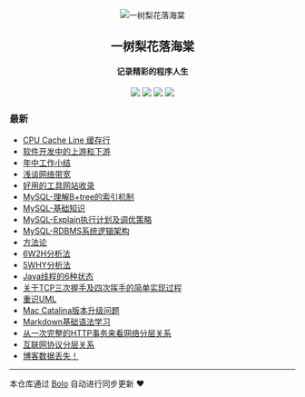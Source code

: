 <p align="center"><img alt="一树梨花落海棠" src="https://cdn.zhangfeibiao.com/wp-content/uploads/2018/10/微信图片_20181023111351.jpg"></p><h2 align="center">
一树梨花落海棠
</h2>

<h4 align="center">记录精彩的程序人生</h4>
<p align="center"><a title="一树梨花落海棠" target="_blank" href="https://github.com/zhangfeibiao/bolo-blog"><img src="https://img.shields.io/github/last-commit/zhangfeibiao/bolo-blog.svg?style=flat-square&color=FF9900"></a>
<a title="GitHub repo size in bytes" target="_blank" href="https://github.com/zhangfeibiao/bolo-blog"><img src="https://img.shields.io/github/repo-size/zhangfeibiao/bolo-blog.svg?style=flat-square"></a>
<a title="Bolo Version" target="_blank" href="https://github.com/adlered/bolo-solo"><img src="https://img.shields.io/badge/bolo-v2.1 稳定版-f1e05a.svg?style=flat-square&color=blueviolet"></a>
<a title="Hits" target="_blank" href="https://github.com/88250/hits"><img src="https://hits.b3log.org/zhangfeibiao/bolo-blog.svg"></a></p>

### 最新

* [CPU Cache Line 缓存行](http://103.202.147.40/articles/2020/09/04/1599209536646.html)
* [软件开发中的上游和下游](http://103.202.147.40/articles/2020/09/01/1598965270893.html)
* [年中工作小结](http://103.202.147.40/articles/2020/08/29/1598697067344.html)
* [浅谈网络带宽](http://103.202.147.40/articles/2020/08/22/1598104178377.html)
* [好用的工具网站收录](http://103.202.147.40/toolSites)
* [MySQL-理解B+tree的索引机制](http://103.202.147.40/1593851663949.html)
* [MySQL-基础知识](http://103.202.147.40/1593949777404.html)
* [MySQL-Explain执行计划及调优策略](http://103.202.147.40/593928128028.html)
* [MySQL-RDBMS系统逻辑架构](http://103.202.147.40/1593860013350.html)
* [方法论](http://103.202.147.40/articles/2020/09/05/1599320432292.html)
* [6W2H分析法](http://103.202.147.40/articles/2020/09/05/1599311931587.html)
* [5WHY分析法](http://103.202.147.40/articles/2020/09/04/1599222747874.html)
* [Java线程的6种状态](http://103.202.147.40/articles/2020/09/06/1599389956832.html)
* [关于TCP三次握手及四次挥手的简单实现过程](http://103.202.147.40/1593945016007.html)
* [重识UML](http://103.202.147.40/1593860043217.html)
* [Mac Catalina版本升级问题](http://103.202.147.40/1593959772687.html)
* [Markdown基础语法学习](http://103.202.147.40/1593851867749.html)
* [从一次完整的HTTP事务来看网络分层关系](http://103.202.147.40/1593944291815.html)
* [互联网协议分层关系](http://103.202.147.40/1575995062860.html)
* [博客数据丢失！](http://103.202.147.40/solo)



---

本仓库通过 [Bolo](https://github.com/adlered/bolo-solo) 自动进行同步更新 ❤️ 